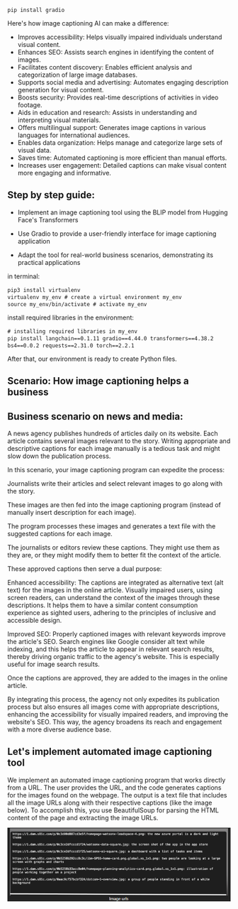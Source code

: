 `pip install gradio`

Here's how image captioning AI can make a difference:

- Improves accessibility: Helps visually impaired individuals understand visual content.
- Enhances SEO: Assists search engines in identifying the content of images.
- Facilitates content discovery: Enables efficient analysis and categorization of large image databases.
- Supports social media and advertising: Automates engaging description generation for visual content.
- Boosts security: Provides real-time descriptions of activities in video footage.
- Aids in education and research: Assists in understanding and interpreting visual materials.
- Offers multilingual support: Generates image captions in various languages for international audiences.
- Enables data organization: Helps manage and categorize large sets of visual data.
- Saves time: Automated captioning is more efficient than manual efforts.
- Increases user engagement: Detailed captions can make visual content more engaging and informative.

## Step by step guide:

- Implement an image captioning tool using the BLIP model from Hugging Face's Transformers

- Use Gradio to provide a user-friendly interface for image captioning application

- Adapt the tool for real-world business scenarios, demonstrating its practical applications

in terminal:

```
pip3 install virtualenv
virtualenv my_env # create a virtual environment my_env
source my_env/bin/activate # activate my_env
```

install required libraries in the environment:

```
# installing required libraries in my_env
pip install langchain==0.1.11 gradio==4.44.0 transformers==4.38.2 bs4==0.0.2 requests==2.31.0 torch==2.2.1
```

After that, our environment is ready to create Python files.

## Scenario: How image captioning helps a business

## Business scenario on news and media:

A news agency publishes hundreds of articles daily on its website. Each article contains several images relevant to the story. Writing appropriate and descriptive captions for each image manually is a tedious task and might slow down the publication process.

In this scenario, your image captioning program can expedite the process:

Journalists write their articles and select relevant images to go along with the story.

These images are then fed into the image captioning program (instead of manually insert description for each image).

The program processes these images and generates a text file with the suggested captions for each image.

The journalists or editors review these captions. They might use them as they are, or they might modify them to better fit the context of the article.

These approved captions then serve a dual purpose:

Enhanced accessibility: The captions are integrated as alternative text (alt text) for the images in the online article. Visually impaired users, using screen readers, can understand the context of the images through these descriptions. It helps them to have a similar content consumption experience as sighted users, adhering to the principles of inclusive and accessible design.

Improved SEO: Properly captioned images with relevant keywords improve the article's SEO. Search engines like Google consider alt text while indexing, and this helps the article to appear in relevant search results, thereby driving organic traffic to the agency's website. This is especially useful for image search results.

Once the captions are approved, they are added to the images in the online article.

By integrating this process, the agency not only expedites its publication process but also ensures all images come with appropriate descriptions, enhancing the accessibility for visually impaired readers, and improving the website's SEO. This way, the agency broadens its reach and engagement with a more diverse audience base.

## Let's implement automated image captioning tool

We implement an automated image captioning program that works directly from a URL. The user provides the URL, and the code generates captions for the images found on the webpage. The output is a text file that includes all the image URLs along with their respective captions (like the image below). To accomplish this, you use BeautifulSoup for parsing the HTML content of the page and extracting the image URLs.

![image urls](image.png)
